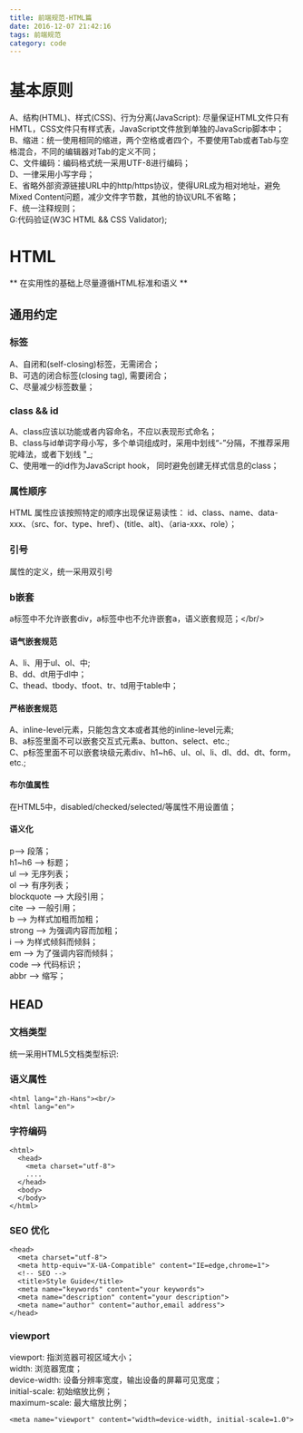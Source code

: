 ```yaml
---
title: 前端规范-HTML篇
date: 2016-12-07 21:42:16
tags: 前端规范
category: code
---
```

# 基本原则
A、结构(HTML)、样式(CSS)、行为分离(JavaScript): 尽量保证HTML文件只有HMTL，CSS文件只有样式表，JavaScript文件放到单独的JavaScrip脚本中；<br/>
B、缩进：统一使用相同的缩进，两个空格或者四个，不要使用Tab或者Tab与空格混合，不同的编辑器对Tab的定义不同；<br/>
C、文件编码：编码格式统一采用UTF-8进行编码；<br/>
D、一律采用小写字母；<br/>
E、省略外部资源链接URL中的http/https协议，使得URL成为相对地址，避免Mixed Content问题，减少文件字节数，其他的协议URL不省略；<br/>
F、统一注释规则；<br/>
G:代码验证(W3C HTML && CSS Validator);</br>

# HTML
** 在实用性的基础上尽量遵循HTML标准和语义 **
## 通用约定
### 标签
A、自闭和(self-closing)标签，无需闭合；<br/>
B、可选的闭合标签(closing tag), 需要闭合；<br/>
C、尽量减少标签数量；
### class && id
A、class应该以功能或者内容命名，不应以表现形式命名；<br/>
B、class与id单词字母小写，多个单词组成时，采用中划线“-”分隔，不推荐采用驼峰法，或者下划线 "_; </br>
C、使用唯一的id作为JavaScript hook， 同时避免创建无样式信息的class；</br>
### 属性顺序
HTML 属性应该按照特定的顺序出现保证易读性： id、class、name、data-xxx、（src、for、type、href）、(title、alt)、（aria-xxx、role）；
### 引号
属性的定义，统一采用双引号
### b嵌套
a标签中不允许嵌套div，a标签中也不允许嵌套a，语义嵌套规范；</br/>
#### 语气嵌套规范
A、li、用于ul、ol、中;<br/>
B、dd、dt用于dl中；<br/>
C、thead、tbody、tfoot、tr、td用于table中；
#### 严格嵌套规范
A、inline-level元素，只能包含文本或者其他的inline-level元素;<br/>
B、a标签里面不可以嵌套交互式元素a、button、select、etc.;<br/>
C、p标签里面不可以嵌套块级元素div、h1~h6、ul、ol、li、dl、dd、dt、form，etc.;
#### 布尔值属性
在HTML5中，disabled/checked/selected/等属性不用设置值；
#### 语义化
p--> 段落；<br/>
h1~h6 --> 标题；<br/>
ul --> 无序列表；<br/>
ol --> 有序列表； <br/>
blockquote --> 大段引用； <br/>
cite --> 一般引用； <br/>
b --> 为样式加粗而加粗；<br/>
strong --> 为强调内容而加粗；<br/>
i --> 为样式倾斜而倾斜；<br/>
em --> 为了强调内容而倾斜；<br/>
code --> 代码标识；<br/>
abbr --> 缩写；
## HEAD
### 文档类型
统一采用HTML5文档类型标识:<br/>
<!DOCTYPE html>
### 语义属性
```
<html lang="zh-Hans"><br/>
<html lang="en">
```
### 字符编码
```
<html>
  <head>
    <meta charset="utf-8">
    ....
  </head>
  <body>
  </body>
</html>
```
### SEO 优化
```
<head>
  <meta charset="utf-8">
  <meta http-equiv="X-UA-Compatible" content="IE=edge,chrome=1">
  <!-- SEO -->
  <title>Style Guide</title>
  <meta name="keywords" content="your keywords">
  <meta name="description" content="your description">
  <meta name="author" content="author,email address">
</head>
```
### viewport
viewport: 指浏览器可视区域大小；<br/>
width: 浏览器宽度；<br/>
device-width: 设备分辨率宽度，输出设备的屏幕可见宽度；<br/>
initial-scale: 初始缩放比例；<br/>
maximum-scale: 最大缩放比例；<br/>
```
<meta name="viewport" content="width=device-width, initial-scale=1.0">
```
